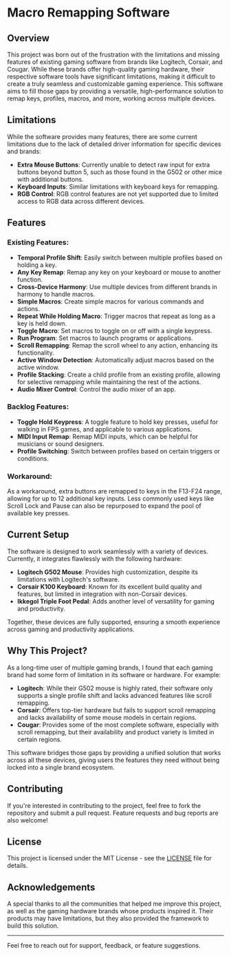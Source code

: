 # Macro Remapping Software

## Overview

This project was born out of the frustration with the limitations and missing features of existing gaming software from brands like Logitech, Corsair, and Cougar. While these brands offer high-quality gaming hardware, their respective software tools have significant limitations, making it difficult to create a truly seamless and customizable gaming experience. This software aims to fill those gaps by providing a versatile, high-performance solution to remap keys, profiles, macros, and more, working across multiple devices.

## Limitations

While the software provides many features, there are some current limitations due to the lack of detailed driver information for specific devices and brands:

- **Extra Mouse Buttons**: Currently unable to detect raw input for extra buttons beyond button 5, such as those found in the G502 or other mice with additional buttons.
- **Keyboard Inputs**: Similar limitations with keyboard keys for remapping.
- **RGB Control**: RGB control features are not yet supported due to limited access to RGB data across different devices.

## Features

### Existing Features:

- **Temporal Profile Shift**: Easily switch between multiple profiles based on holding a key.
- **Any Key Remap**: Remap any key on your keyboard or mouse to another function.
- **Cross-Device Harmony**: Use multiple devices from different brands in harmony to handle macros.
- **Simple Macros**: Create simple macros for various commands and actions.
- **Repeat While Holding Macro**: Trigger macros that repeat as long as a key is held down.
- **Toggle Macro**: Set macros to toggle on or off with a single keypress.
- **Run Program**: Set macros to launch programs or applications.
- **Scroll Remapping**: Remap the scroll wheel to any action, enhancing its functionality.
- **Active Window Detection**: Automatically adjust macros based on the active window.
- **Profile Stacking**: Create a child profile from an existing profile, allowing for selective remapping while maintaining the rest of the actions.
- **Audio Mixer Control**: Control the audio mixer of an app.

### Backlog Features:

- **Toggle Hold Keypress**: A toggle feature to hold key presses, useful for walking in FPS games, and applicable to various applications.
- **MIDI Input Remap**: Remap MIDI inputs, which can be helpful for musicians or sound designers.
- **Profile Switching**: Switch between profiles based on certain triggers or conditions.

### Workaround:

As a workaround, extra buttons are remapped to keys in the F13-F24 range, allowing for up to 12 additional key inputs. Less commonly used keys like Scroll Lock and Pause can also be repurposed to expand the pool of available key presses.

## Current Setup

The software is designed to work seamlessly with a variety of devices. Currently, it integrates flawlessly with the following hardware:

- **Logitech G502 Mouse**: Provides high customization, despite its limitations with Logitech's software.
- **Corsair K100 Keyboard**: Known for its excellent build quality and features, but limited in integration with non-Corsair devices.
- **Ikkegol Triple Foot Pedal**: Adds another level of versatility for gaming and productivity.

Together, these devices are fully supported, ensuring a smooth experience across gaming and productivity applications.

## Why This Project?

As a long-time user of multiple gaming brands, I found that each gaming brand had some form of limitation in its software or hardware. For example:

- **Logitech**: While their G502 mouse is highly rated, their software only supports a single profile shift and lacks advanced features like scroll remapping.
- **Corsair**: Offers top-tier hardware but fails to support scroll remapping and lacks availability of some mouse models in certain regions.
- **Cougar**: Provides some of the most complete software, especially with scroll remapping, but their availability and product variety is limited in certain regions.

This software bridges those gaps by providing a unified solution that works across all these devices, giving users the features they need without being locked into a single brand ecosystem.

## Contributing

If you're interested in contributing to the project, feel free to fork the repository and submit a pull request. Feature requests and bug reports are also welcome!

## License

This project is licensed under the MIT License - see the [LICENSE](LICENSE) file for details.

## Acknowledgements

A special thanks to all the communities that helped me improve this project, as well as the gaming hardware brands whose products inspired it. Their products may have limitations, but they also provided the framework to build this solution.

---

Feel free to reach out for support, feedback, or feature suggestions.
